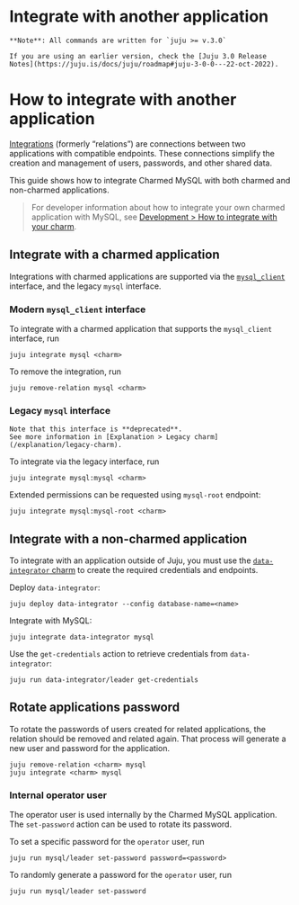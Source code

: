 
# Integrate with another application

```{note}
**Note**: All commands are written for `juju >= v.3.0`

If you are using an earlier version, check the [Juju 3.0 Release Notes](https://juju.is/docs/juju/roadmap#juju-3-0-0---22-oct-2022).
```

# How to integrate with another application

[Integrations](https://juju.is/docs/juju/relation) (formerly “relations”) are connections between two applications with compatible endpoints. These connections simplify the creation and management of users, passwords, and other shared data.

This guide shows how to integrate Charmed MySQL with both charmed and non-charmed applications.

> For developer information about how to integrate your own charmed application with MySQL, see [Development > How to integrate with your charm](/how-to/development/integrate-with-your-charm).

## Integrate with a charmed application

Integrations with charmed applications are supported via the [`mysql_client`](https://github.com/canonical/charm-relation-interfaces/blob/main/interfaces/mysql_client/v0/README.md) interface, and the legacy `mysql` interface.

### Modern `mysql_client` interface

To integrate with a charmed application that supports the `mysql_client` interface, run
```shell
juju integrate mysql <charm>
```

To remove the integration, run
```shell
juju remove-relation mysql <charm>
```

### Legacy `mysql` interface
```{caution}
Note that this interface is **deprecated**.
See more information in [Explanation > Legacy charm](/explanation/legacy-charm).
```

To integrate via the legacy interface, run
 ```shell
juju integrate mysql:mysql <charm>
```

Extended permissions can be requested using `mysql-root` endpoint:
```shell
juju integrate mysql:mysql-root <charm>
```

## Integrate with a non-charmed application

To integrate with an application outside of Juju, you must use the [`data-integrator` charm](https://charmhub.io/data-integrator) to create the required credentials and endpoints.

Deploy `data-integrator`:
```shell
juju deploy data-integrator --config database-name=<name>
```

Integrate with MySQL:
```shell
juju integrate data-integrator mysql
```

Use the `get-credentials` action to retrieve credentials from `data-integrator`:
```shell
juju run data-integrator/leader get-credentials
```

## Rotate applications password

To rotate the passwords of users created for related applications, the relation should be removed and related again. That process will generate a new user and password for the application.

```shell
juju remove-relation <charm> mysql
juju integrate <charm> mysql
```

### Internal operator user

The operator user is used internally by the Charmed MySQL application. The `set-password` action can be used to rotate its password.

To set a specific password for the `operator` user, run

```shell
juju run mysql/leader set-password password=<password>
```

To randomly generate a password for the `operator` user, run

```shell
juju run mysql/leader set-password
```

